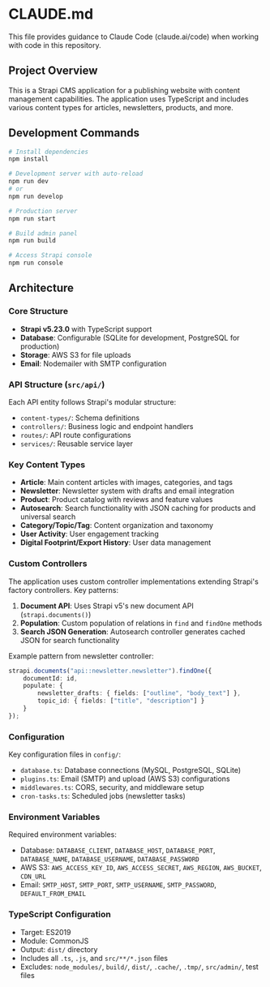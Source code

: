 # CLAUDE.md

This file provides guidance to Claude Code (claude.ai/code) when working with code in this repository.

## Project Overview

This is a Strapi CMS application for a publishing website with content management capabilities. The application uses TypeScript and includes various content types for articles, newsletters, products, and more.

## Development Commands

```bash
# Install dependencies
npm install

# Development server with auto-reload
npm run dev
# or
npm run develop

# Production server
npm run start

# Build admin panel
npm run build

# Access Strapi console
npm run console
```

## Architecture

### Core Structure
- **Strapi v5.23.0** with TypeScript support
- **Database**: Configurable (SQLite for development, PostgreSQL for production)
- **Storage**: AWS S3 for file uploads
- **Email**: Nodemailer with SMTP configuration

### API Structure (`src/api/`)
Each API entity follows Strapi's modular structure:
- `content-types/`: Schema definitions
- `controllers/`: Business logic and endpoint handlers
- `routes/`: API route configurations
- `services/`: Reusable service layer

### Key Content Types
- **Article**: Main content articles with images, categories, and tags
- **Newsletter**: Newsletter system with drafts and email integration
- **Product**: Product catalog with reviews and feature values
- **Autosearch**: Search functionality with JSON caching for products and universal search
- **Category/Topic/Tag**: Content organization and taxonomy
- **User Activity**: User engagement tracking
- **Digital Footprint/Export History**: User data management

### Custom Controllers

The application uses custom controller implementations extending Strapi's factory controllers. Key patterns:

1. **Document API**: Uses Strapi v5's new document API (`strapi.documents()`)
2. **Population**: Custom population of relations in `find` and `findOne` methods
3. **Search JSON Generation**: Autosearch controller generates cached JSON for search functionality

Example pattern from newsletter controller:
```typescript
strapi.documents("api::newsletter.newsletter").findOne({
    documentId: id,
    populate: {
        newsletter_drafts: { fields: ["outline", "body_text"] },
        topic_id: { fields: ["title", "description"] }
    }
});
```

### Configuration

Key configuration files in `config/`:
- `database.ts`: Database connections (MySQL, PostgreSQL, SQLite)
- `plugins.ts`: Email (SMTP) and upload (AWS S3) configurations
- `middlewares.ts`: CORS, security, and middleware setup
- `cron-tasks.ts`: Scheduled jobs (newsletter tasks)

### Environment Variables

Required environment variables:
- Database: `DATABASE_CLIENT`, `DATABASE_HOST`, `DATABASE_PORT`, `DATABASE_NAME`, `DATABASE_USERNAME`, `DATABASE_PASSWORD`
- AWS S3: `AWS_ACCESS_KEY_ID`, `AWS_ACCESS_SECRET`, `AWS_REGION`, `AWS_BUCKET`, `CDN_URL`
- Email: `SMTP_HOST`, `SMTP_PORT`, `SMTP_USERNAME`, `SMTP_PASSWORD`, `DEFAULT_FROM_EMAIL`

### TypeScript Configuration

- Target: ES2019
- Module: CommonJS
- Output: `dist/` directory
- Includes all `.ts`, `.js`, and `src/**/*.json` files
- Excludes: `node_modules/`, `build/`, `dist/`, `.cache/`, `.tmp/`, `src/admin/`, test files